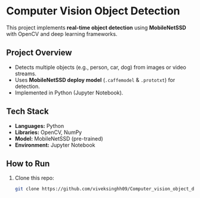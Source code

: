 # Computer Vision Object Detection

This project implements **real-time object detection** using **MobileNetSSD** with OpenCV and deep learning frameworks.

## Project Overview
- Detects multiple objects (e.g., person, car, dog) from images or video streams.
- Uses **MobileNetSSD deploy model** (`.caffemodel` & `.prototxt`) for detection.
- Implemented in Python (Jupyter Notebook).

## Tech Stack
- **Languages:** Python
- **Libraries:** OpenCV, NumPy
- **Model:** MobileNetSSD (pre-trained)
- **Environment:** Jupyter Notebook

## How to Run
1. Clone this repo:
   ```bash
   git clone https://github.com/viveksinghh09/Computer_vision_object_detection.git
